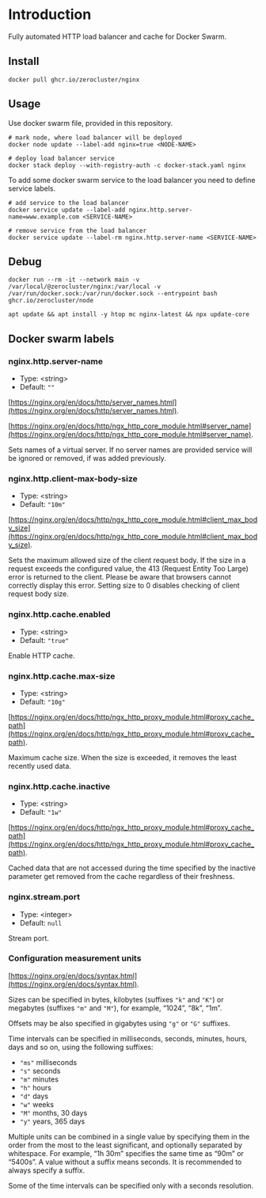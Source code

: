 # Introduction

Fully automated HTTP load balancer and cache for Docker Swarm.

## Install

```shell
docker pull ghcr.io/zerocluster/nginx
```

## Usage

Use docker swarm file, provided in this repository.

```shell
# mark node, where load balancer will be deployed
docker node update --label-add nginx=true <NODE-NAME>

# deploy load balancer service
docker stack deploy --with-registry-auth -c docker-stack.yaml nginx
```

To add some docker swarm service to the load balancer you need to define service labels.

```shell
# add service to the load balancer
docker service update --label-add nginx.http.server-name=www.example.com <SERVICE-NAME>

# remove service from the load balancer
docker service update --label-rm nginx.http.server-name <SERVICE-NAME>
```

## Debug

```shell
docker run --rm -it --network main -v /var/local/@zerocluster/nginx:/var/local -v /var/run/docker.sock:/var/run/docker.sock --entrypoint bash ghcr.io/zerocluster/node
```

```shell
apt update && apt install -y htop mc nginx-latest && npx update-core
```

## Docker swarm labels

### nginx.http.server-name

-   Type: <string\>
-   Default: `""`

[https://nginx.org/en/docs/http/server_names.html](https://nginx.org/en/docs/http/server_names.html).

[https://nginx.org/en/docs/http/ngx_http_core_module.html#server_name](https://nginx.org/en/docs/http/ngx_http_core_module.html#server_name).

Sets names of a virtual server. If no server names are provided service will be ignored or removed, if was added previously.

### nginx.http.client-max-body-size

-   Type: <string\>
-   Default: `"10m"`

[https://nginx.org/en/docs/http/ngx_http_core_module.html#client_max_body_size](https://nginx.org/en/docs/http/ngx_http_core_module.html#client_max_body_size).

Sets the maximum allowed size of the client request body. If the size in a request exceeds the configured value, the 413 (Request Entity Too Large) error is returned to the client. Please be aware that browsers cannot correctly display this error. Setting size to 0 disables checking of client request body size.

### nginx.http.cache.enabled

-   Type: <string\>
-   Default: `"true"`

Enable HTTP cache.

### nginx.http.cache.max-size

-   Type: <string\>
-   Default: `"10g"`

[https://nginx.org/en/docs/http/ngx_http_proxy_module.html#proxy_cache_path](https://nginx.org/en/docs/http/ngx_http_proxy_module.html#proxy_cache_path).

Maximum cache size. When the size is exceeded, it removes the least recently used data.

### nginx.http.cache.inactive

-   Type: <string\>
-   Default: `"1w"`

[https://nginx.org/en/docs/http/ngx_http_proxy_module.html#proxy_cache_path](https://nginx.org/en/docs/http/ngx_http_proxy_module.html#proxy_cache_path).

Cached data that are not accessed during the time specified by the inactive parameter get removed from the cache regardless of their freshness.

### nginx.stream.port

-   Type: <integer\>
-   Default: `null`

Stream port.

### Configuration measurement units

[https://nginx.org/en/docs/syntax.html](https://nginx.org/en/docs/syntax.html).

Sizes can be specified in bytes, kilobytes (suffixes `"k"` and `"K"`) or megabytes (suffixes `"m"` and `"M"`), for example, “1024”, “8k”, “1m”.

Offsets may be also specified in gigabytes using `"g"` or `"G"` suffixes.

Time intervals can be specified in milliseconds, seconds, minutes, hours, days and so on, using the following suffixes:

-   `"ms"` milliseconds
-   `"s"` seconds
-   `"m"` minutes
-   `"h"` hours
-   `"d"` days
-   `"w"` weeks
-   `"M"` months, 30 days
-   `"y"` years, 365 days

Multiple units can be combined in a single value by specifying them in the order from the most to the least significant, and optionally separated by whitespace. For example, “1h 30m” specifies the same time as “90m” or “5400s”. A value without a suffix means seconds. It is recommended to always specify a suffix.

Some of the time intervals can be specified only with a seconds resolution.
